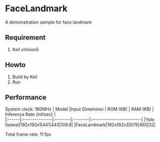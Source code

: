 # FaceLandmark
A demonstration sample for face landmark
## Requirement
1. Keil uVision5
## Howto
1. Build by Keil
2. Run
## Performance
System clock: 180MHz
| Model |Input Dimension | ROM (KB) | RAM (KB) | Inference Rate (inf/sec) |  
|:------|:---------------|:--------|:--------|:-------------------------|
|Yolo fastest|192x192x1|441|443|109.8|
|FaceLandmark|192x192x3|679|460|32|

Total frame rate: 11 fps


